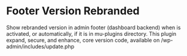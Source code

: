 # Footer Version Rebranded
Show rebranded version in admin footer (dashboard backend) when is activated, or automatically, if it is in mu-plugins directory. This plugin expand, secure, and enhance, core version code, available on /wp-admin/includes/update.php
